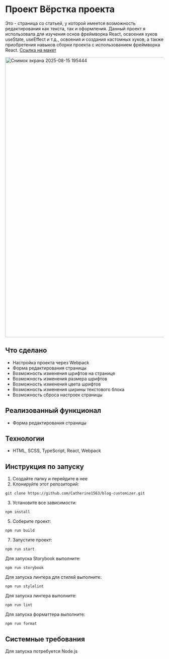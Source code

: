 # Проект Вёрстка проекта
Это - страница со статьей, у которой имеется возможность редактирования как текста, так и оформления. Данный проект я использовала для изучения основ фреймворка React, освоения хуков useState, useEffect и т.д., освоения и создания кастомных хуков, а также приобретения навыков сборки проекта с использованием фреймворка React.
[Ссылка на макет](https://www.figma.com/file/FEeiiGLOsE7ktXbPpBxYoD/Custom-dropdown?type=design&node-id=0%3A1&mode=design&t=eXRJnWC6Xsuw0qR4-1)

<img width="1873" height="888" alt="Снимок экрана 2025-08-15 195444" src="https://github.com/user-attachments/assets/87a396f6-9c69-49b9-a8e6-87297b396d56" />

## Что сделано
* Настройка проекта через Webpack
* Форма редактирования страницы
* Возможность изменения шрифтов на странице
* Возможность изменения размера шрифтов
* Возможность изменения цвета шрифтов
* Возможность изменения ширины текстового блока
* Возможность сброса настроек страницы
  
## Реализованный функционал
* Форма редактирования страницы

## Технологии
* HTML, SCSS, TypeScript, React, Webpack

## Инструкция по запуску
1. Создайте папку и перейдите в нее
2. Клонируйте этот репозиторий:
```
git clone https://github.com/Catherine1563/blog-customizer.git
```
3. Установите все зависимости:
```
npm install
```
5. Соберите проект:
```
npm run build
```
7. Запустите проект:
```
npm run start
```

Для запуска Storybook выполните:

```
npm run storybook
```

Для запуска линтера для стилей выполните:

```
npm run stylelint
```

Для запуска линтера выполните:

```
npm run lint
```

Для запуска форматтера выполните:

```
npm run format
```

## Системные требования
Для запуска потребуется Node.js


